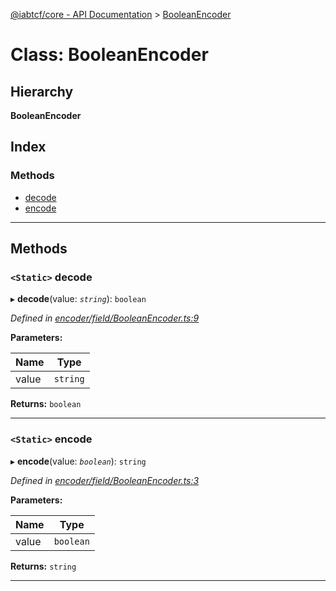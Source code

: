 [@iabtcf/core - API Documentation](../README.md) > [BooleanEncoder](../classes/booleanencoder.md)

# Class: BooleanEncoder

## Hierarchy

**BooleanEncoder**

## Index

### Methods

* [decode](booleanencoder.md#decode)
* [encode](booleanencoder.md#encode)

---

## Methods

<a id="decode"></a>

### `<Static>` decode

▸ **decode**(value: *`string`*): `boolean`

*Defined in [encoder/field/BooleanEncoder.ts:9](https://github.com/chrispaterson/iabtcf/blob/aa3fc72/modules/core/src/encoder/field/BooleanEncoder.ts#L9)*

**Parameters:**

| Name | Type |
| ------ | ------ |
| value | `string` |

**Returns:** `boolean`

___
<a id="encode"></a>

### `<Static>` encode

▸ **encode**(value: *`boolean`*): `string`

*Defined in [encoder/field/BooleanEncoder.ts:3](https://github.com/chrispaterson/iabtcf/blob/aa3fc72/modules/core/src/encoder/field/BooleanEncoder.ts#L3)*

**Parameters:**

| Name | Type |
| ------ | ------ |
| value | `boolean` |

**Returns:** `string`

___


